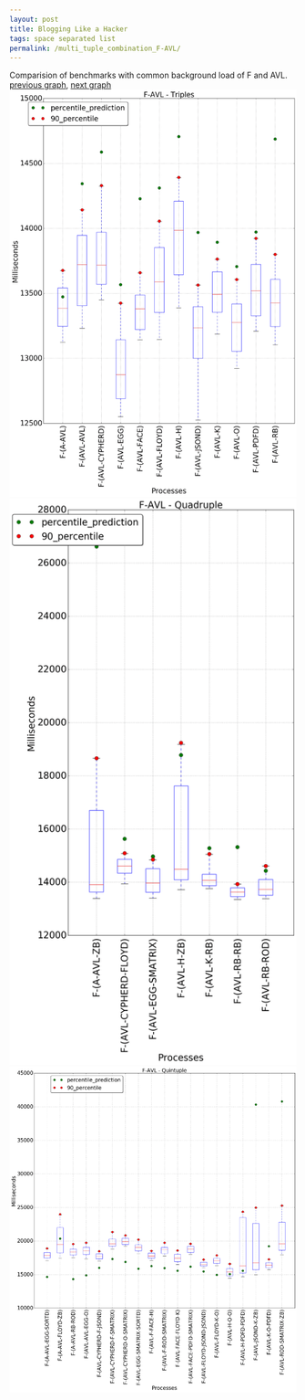 ```yaml
---
layout: post
title: Blogging Like a Hacker
tags: space separated list
permalink: /multi_tuple_combination_F-AVL/
---
```


Comparision of benchmarks with common background load of F and AVL.
[previous graph](../multi_tuple_combination_EGG-ZB/), [next graph](../multi_tuple_combination_F-A/)
<img src="./images/triple/F/F-AVL_box.png" alt="graph figure"><img src="./images/quadruple/F/F-AVL_box.png" alt="graph figure"><img src="./images/quintuple/F/F-AVL_box.png" alt="graph figure">